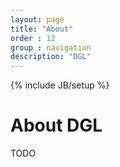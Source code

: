 ```yaml
---
layout: page
title: "About"
order : 12
group : navigation
description: "DGL"
---
```

{% include JB/setup %}

# About DGL

TODO
